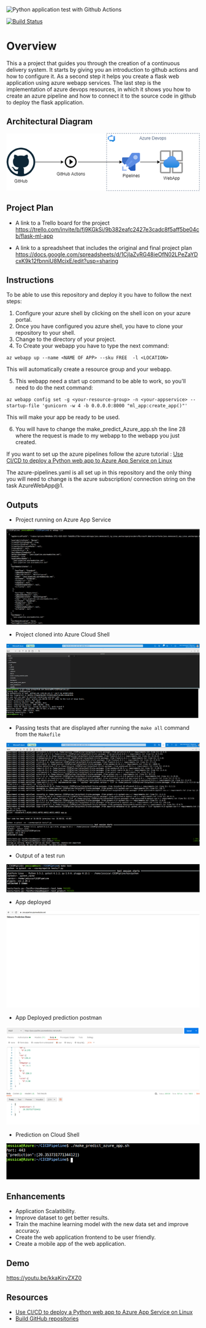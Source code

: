 ![Python application test with Github Actions](https://github.com/JessicaBMV/CICDPipeline/workflows/Python%20application%20test%20with%20Github%20Actions/badge.svg)

[![Build Status](https://dev.azure.com/jessmenesses110754/jessmenesses11/_apis/build/status/JessicaBMV.CICDPipeline?branchName=main)](https://dev.azure.com/jessmenesses110754/jessmenesses11/_build/latest?definitionId=1&branchName=main)

# Overview

This a a project that guides you through the creation of a continuous delivery system.
It starts by giving you an introduction to github actions and how to configure it. 
As a second step it helps you create a flask web application using azure webapp services. 
The last step is the implementation of azure devops resources, in which it shows you how to create an azure pipeline and how to connect it to the source code in github to deploy the flask application.

## Architectural Diagram
<img src='/images/CICDPipeline.png'/>

## Project Plan

* A link to a Trello board for the project
https://trello.com/invite/b/fj9KGkSi/9b382eafc2427e3cadc8f5aff5be04cb/flask-ml-app

* A link to a spreadsheet that includes the original and final project plan
https://docs.google.com/spreadsheets/d/1CjIaZvRG48ieOfN02LPeZaYDcxK9k12fbnniU8McjxE/edit?usp=sharing


## Instructions

To be able to use this repository and deploy it you have to follow the next steps:

1. Configure your azure shell by clicking on the shell icon on your azure portal.
2. Once you have configured you azure shell, you have to clone your repository to your shell.
3. Change to the directory of your project.
4. To Create your webapp you have to type the next command:

```
az webapp up --name <NAME OF APP> --sku FREE  -l <LOCATION>

```
This will automatically create a resource group and your webapp.

5. This webapp need a start up command to be able to work, so you'll need to do the next command: 

```
az webapp config set -g <your-resource-group> -n <your-appservice> --startup-file 'gunicorn -w 4 -b 0.0.0.0:8000 "ml_app:create_app()"'

```
This will make your app be ready to be used. 

6. You will have to change the make_predict_Azure_app.sh the line 28 where the request is made to my webapp to the webapp you just created. 

If you want to set up the azure pipelines follow the azure tutorial : [Use CI/CD to deploy a Python web app to Azure App Service on Linux](https://docs.microsoft.com/en-us/azure/devops/pipelines/ecosystems/python-webapp?view=azure-devops)

The azure-pipelines.yaml is all set up in this repository and the only thing you will need to change is the azure subscription/ connection string on the task AzureWebApp@1.


## Outputs
* Project running on Azure App Service
<img src='/images/webapp-running.png'/>


* Project cloned into Azure Cloud Shell
<img src='/images/clone-repo.png'/>

* Passing tests that are displayed after running the `make all` command from the `Makefile`
<img src='/images/make-all.png'/>

* Output of a test run
<img src='/images/make-test.png'/>

* App deployed
<img src='/images/home.png'/>

* App Deployed prediction postman
<img src='/images/postman-prediction.png'/>

* Prediction on Cloud Shell 
<img src='/images/prediction.png'/>


## Enhancements

- Application Scalatibility.
- Improve dataset to get better results.
- Train the machine learning model with the new data set and improve accuracy.
- Create the web application frontend to be user friendly.
- Create a mobile app of the web application.



## Demo 

https://youtu.be/kkaKirvZXZ0 

## Resources
- [Use CI/CD to deploy a Python web app to Azure App Service on Linux](https://docs.microsoft.com/en-us/azure/devops/pipelines/ecosystems/python-webapp?view=azure-devops)
- [Build GitHub repositories](https://docs.microsoft.com/en-us/azure/devops/pipelines/repos/github?view=azure-devops&tabs=yaml)

